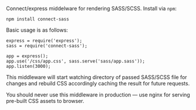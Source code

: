 Connect/express middelware for rendering SASS/SCSS. Install via `npm`:

    npm install connect-sass

Basic usage is as follows:

    express = require('express');
    sass = require('connect-sass');

    app = express();
    app.use('/css/app.css', sass.serve('sass/app.sass'));
    app.listen(3000);

This middleware will start watching directory of passed SASS/SCSS file for
changes and rebuild CSS accordingly caching the result for future requests.

You should never use this middleware in production — use nginx for serving
pre-built CSS assets to browser.
